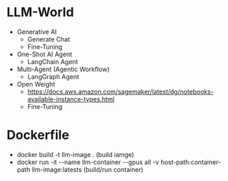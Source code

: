 # LLM-World
* Generative AI
   * Generate Chat
   * Fine-Tuning
* One-Shot AI Agent
  * LangChain Agent
* Multi-Agent (Agentic Workflow)
  * LangGraph Agent
* Open Weight
  * https://docs.aws.amazon.com/sagemaker/latest/dg/notebooks-available-instance-types.html
  * Fine-Tuning


# Dockerfile
* docker build -t llm-image . (build iamge)
* docker run -it --name llm-container --gpus all -v host-path:container-path llm-image:latests (build/run container)
